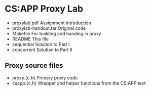 # CS:APP Proxy Lab

- proxylab.pdf           Assignment introduction
- proxylab-handout.tar   Original code
- Makefile	             For building and handing in proxy
- README                 This file
- sequential             Solution to Part I
- concurrent             Solution to Part II

## Proxy source files
- proxy.{c,h}            Primary proxy code
- csapp.{c,h}            Wrapper and helper functions from the CS:APP text

